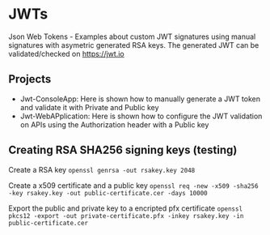 # JWTs
Json Web Tokens - Examples about custom JWT signatures using manual signatures with asymetric generated RSA keys. The generated JWT can be validated/checked on https://jwt.io

## Projects
- Jwt-ConsoleApp: Here is shown how to manually generate a JWT token and validate it with Private and Public key
- Jwt-WebAPplication: Here is shown how to configure the JWT validation on APIs using the Authorization header with a Public key

## Creating RSA SHA256 signing keys (testing)

Create a RSA key
`openssl genrsa -out rsakey.key 2048`

Create a x509 certificate and a public key
`openssl req -new -x509 -sha256 -key rsakey.key -out public-certificate.cer -days 10000`

Export the public and private key to a encripted pfx certificate
`openssl pkcs12 -export -out private-certificate.pfx -inkey rsakey.key -in public-certificate.cer`